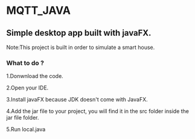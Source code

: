 # MQTT_JAVA
## Simple desktop app built with javaFX.

Note:This project is built in order to simulate a smart house.

### What to do ?
1.Donwnload the code.

2.Open your IDE.

3.Install javaFX because JDK doesn't come with JavaFX.

4.Add the jar file to your project, you will find it in the src folder inside the jar file folder.

5.Run local.java

